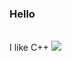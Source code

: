 ### Hello
<br>I like C++
<img src="https://github-readme-stats.vercel.app/api/top-langs?username=therealdrflower"/>
